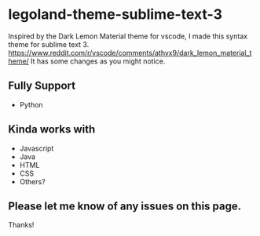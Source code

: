 # legoland-theme-sublime-text-3
Inspired by the Dark Lemon Material theme for vscode, I made this syntax theme for sublime text 3.
https://www.reddit.com/r/vscode/comments/athvx9/dark_lemon_material_theme/
It has some changes as you might notice. 

## Fully Support
*  Python

## Kinda works with
*  Javascript
*  Java
*  HTML
*  CSS
*  Others?

## Please let me know of any issues on this page.

Thanks! 